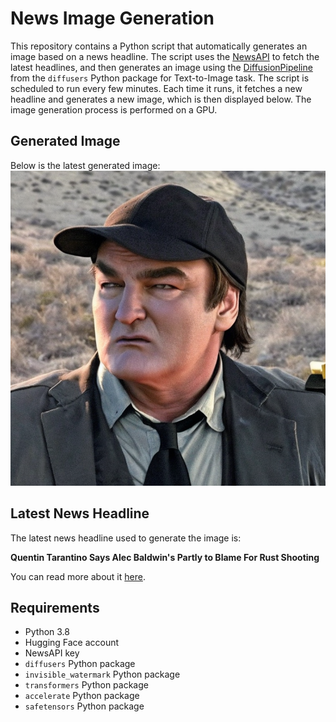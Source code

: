 # News Image Generation
This repository contains a Python script that automatically generates an image based on a news headline. The script uses the [NewsAPI](https://newsapi.org/) to fetch the latest headlines, and then generates an image using the [DiffusionPipeline](https://github.com/huggingface/diffusers) from the `diffusers` Python package for Text-to-Image task.
The script is scheduled to run every few minutes. Each time it runs, it fetches a new headline and generates a new image, which is then displayed below. The image generation process is performed on a GPU.

## Generated Image
Below is the latest generated image:
![Generated Image](image.png)

## Latest News Headline
The latest news headline used to generate the image is:

**Quentin Tarantino Says Alec Baldwin's Partly to Blame For Rust Shooting**

You can read more about it [here](https://news.google.com/rss/articles/CBMikgFBVV95cUxNZk5xSXJNVkRvQWhrV29LUG5OXzBocWk3a0xtYng1TDVZM29vdHB1RWo2UXJROEhfQVNyU1BHcmtjV0gxdHdwV2g4ZzF5MVFqNEU4TmEyaVptYmpkS2cxbWxjLUdpVzU4T1lORmRaRzN6amh2R3lLTExSaWJnVGhLQU5Vb2VWNlNBTndTZ3hrVjltUQ?oc=5).

## Requirements
- Python 3.8
- Hugging Face account
- NewsAPI key
- `diffusers` Python package
- `invisible_watermark` Python package
- `transformers` Python package
- `accelerate` Python package
- `safetensors` Python package
